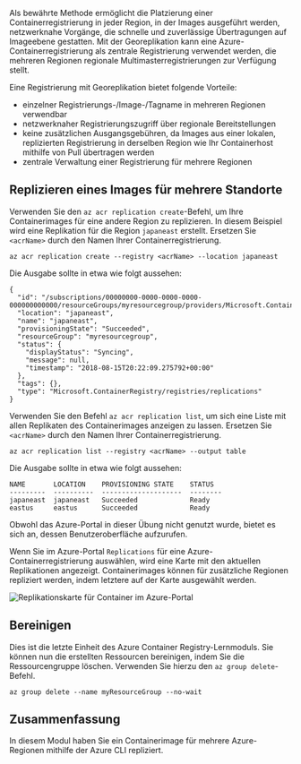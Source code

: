 Als bewährte Methode ermöglicht die Platzierung einer Containerregistrierung in jeder Region, in der Images ausgeführt werden, netzwerknahe Vorgänge, die schnelle und zuverlässige Übertragungen auf Imageebene gestatten. Mit der Georeplikation kann eine Azure-Containerregistrierung als zentrale Registrierung verwendet werden, die mehreren Regionen regionale Multimasterregistrierungen zur Verfügung stellt.

Eine Registrierung mit Georeplikation bietet folgende Vorteile:

* einzelner Registrierungs-/Image-/Tagname in mehreren Regionen verwendbar
* netzwerknaher Registrierungszugriff über regionale Bereitstellungen
* keine zusätzlichen Ausgangsgebühren, da Images aus einer lokalen, replizierten Registrierung in derselben Region wie Ihr Containerhost mithilfe von Pull übertragen werden
* zentrale Verwaltung einer Registrierung für mehrere Regionen

## <a name="replicate-image-to-multiple-locations"></a>Replizieren eines Images für mehrere Standorte

Verwenden Sie den `az acr replication create`-Befehl, um Ihre Containerimages für eine andere Region zu replizieren. In diesem Beispiel wird eine Replikation für die Region `japaneast` erstellt. Ersetzen Sie `<acrName>` durch den Namen Ihrer Containerregistrierung.

```azurecli
az acr replication create --registry <acrName> --location japaneast
```

Die Ausgabe sollte in etwa wie folgt aussehen:

```console
{
  "id": "/subscriptions/00000000-0000-0000-0000-000000000000/resourceGroups/myresourcegroup/providers/Microsoft.ContainerRegistry/registries/myACR0007/replications/japaneast",
  "location": "japaneast",
  "name": "japaneast",
  "provisioningState": "Succeeded",
  "resourceGroup": "myresourcegroup",
  "status": {
    "displayStatus": "Syncing",
    "message": null,
    "timestamp": "2018-08-15T20:22:09.275792+00:00"
  },
  "tags": {},
  "type": "Microsoft.ContainerRegistry/registries/replications"
}
```

Verwenden Sie den Befehl `az acr replication list`, um sich eine Liste mit allen Replikaten des Containerimages anzeigen zu lassen. Ersetzen Sie `<acrName>` durch den Namen Ihrer Containerregistrierung.

```azurecli
az acr replication list --registry <acrName> --output table
```

Die Ausgabe sollte in etwa wie folgt aussehen:

```console
NAME       LOCATION    PROVISIONING STATE    STATUS
---------  ----------  --------------------  --------
japaneast  japaneast   Succeeded             Ready
eastus     eastus      Succeeded             Ready
```

Obwohl das Azure-Portal in dieser Übung nicht genutzt wurde, bietet es sich an, dessen Benutzeroberfläche aufzurufen.

Wenn Sie im Azure-Portal `Replications` für eine Azure-Containerregistrierung auswählen, wird eine Karte mit den aktuellen Replikationen angezeigt. Containerimages können für zusätzliche Regionen repliziert werden, indem letztere auf der Karte ausgewählt werden.

![Replikationskarte für Container im Azure-Portal](../media/replication-map.png)

## <a name="clean-up"></a>Bereinigen

Dies ist die letzte Einheit des Azure Container Registry-Lernmoduls. Sie können nun die erstellten Ressourcen bereinigen, indem Sie die Ressourcengruppe löschen. Verwenden Sie hierzu den `az group delete`-Befehl.

```azurecli
az group delete --name myResourceGroup --no-wait
```

## <a name="summary"></a>Zusammenfassung

In diesem Modul haben Sie ein Containerimage für mehrere Azure-Regionen mithilfe der Azure CLI repliziert.